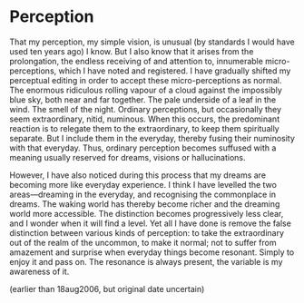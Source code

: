 # Perception

That my perception, my simple vision, is unusual (by standards I would have used ten years ago) I know. But I also know that it arises from the prolongation, the endless receiving of and attention to, innumerable micro-perceptions, which I have noted and registered. I have gradually shifted my perceptual editing in order to accept these micro-perceptions as normal. The enormous ridiculous rolling vapour of a cloud against the impossibly blue sky, both near and far together. The pale underside of a leaf in the wind. The smell of the night. Ordinary perceptions, but occasionally they seem extraordinary, nitid, numinous. When this occurs, the predominant reaction is to relegate them to the extraordinary, to keep them spiritually separate. But I include them in the everyday, thereby fusing their numinosity with that everyday. Thus, ordinary perception becomes suffused with a meaning usually reserved for dreams, visions or hallucinations.

However, I have also noticed during this process that my dreams are becoming more like everyday experience. I think I have levelled the two areas—dreaming in the everyday, and recognising the commonplace in dreams. The waking world has thereby become richer and the dreaming world more accessible. The distinction becomes progressively less clear, and I wonder when it will find a level. Yet all I have done is remove the false distinction between various kinds of perception: to take the extraordinary out of the realm of the uncommon, to make it normal; not to suffer from amazement and surprise when everyday things become resonant. Simply to enjoy it and pass on. The resonance is always present, the variable is my awareness of it.

(earlier than 18aug2006, but original date uncertain)
